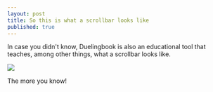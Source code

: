 ```yaml
---
layout: post
title: So this is what a scrollbar looks like
published: true
---
```

In case you didn't know, Duelingbook is also an educational tool that teaches, among other things, what a scrollbar looks like.

![](https://i.imgur.com/vWaBqeM.png)

The more you know!
